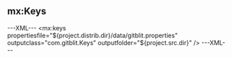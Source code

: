 ## mx:Keys

---XML---
<mx:keys propertiesfile="${project.distrib.dir}/data/gitblit.properties"
			 	outputclass="com.gitblit.Keys"
			 	outputfolder="${project.src.dir}" />
---XML---
